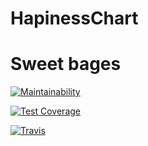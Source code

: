 # HapinessChart

Sweet bages
====

[![Maintainability](https://api.codeclimate.com/v1/badges/8cd75de95284c90df8ee/maintainability)](https://codeclimate.com/github/dszymczuk/HapinessChart/maintainability)

[![Test Coverage](https://api.codeclimate.com/v1/badges/8cd75de95284c90df8ee/test_coverage)](https://codeclimate.com/github/dszymczuk/HapinessChart/test_coverage)

[![Travis](https://img.shields.io/travis/rust-lang/rust.svg)](https://github.com/dszymczuk/HapinessChart)